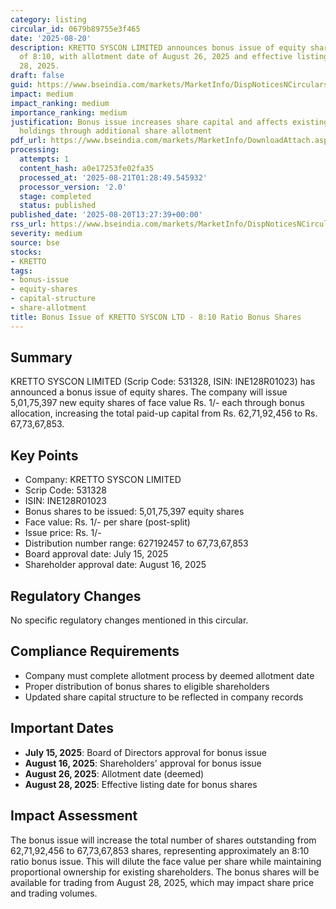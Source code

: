 ```yaml
---
category: listing
circular_id: 0679b89755e3f465
date: '2025-08-20'
description: KRETTO SYSCON LIMITED announces bonus issue of equity shares in the ratio
  of 8:10, with allotment date of August 26, 2025 and effective listing date of August
  28, 2025.
draft: false
guid: https://www.bseindia.com/markets/MarketInfo/DispNoticesNCirculars.aspx?Noticeid={BAAC5228-75BF-40B8-99E2-C959CA8A0CF5}&noticeno=20250820-49&dt=08/20/2025&icount=49&totcount=60&flag=0
impact: medium
impact_ranking: medium
importance_ranking: medium
justification: Bonus issue increases share capital and affects existing shareholders'
  holdings through additional share allotment
pdf_url: https://www.bseindia.com/markets/MarketInfo/DownloadAttach.aspx?id=20250820-49&attachedId=276ca33e-49b1-4a0a-9639-7a5f952b8591
processing:
  attempts: 1
  content_hash: a0e17253fe02fa35
  processed_at: '2025-08-21T01:28:49.545932'
  processor_version: '2.0'
  stage: completed
  status: published
published_date: '2025-08-20T13:27:39+00:00'
rss_url: https://www.bseindia.com/markets/MarketInfo/DispNoticesNCirculars.aspx?Noticeid={BAAC5228-75BF-40B8-99E2-C959CA8A0CF5}&noticeno=20250820-49&dt=08/20/2025&icount=49&totcount=60&flag=0
severity: medium
source: bse
stocks:
- KRETTO
tags:
- bonus-issue
- equity-shares
- capital-structure
- share-allotment
title: Bonus Issue of KRETTO SYSCON LTD - 8:10 Ratio Bonus Shares
---
```


## Summary

KRETTO SYSCON LIMITED (Scrip Code: 531328, ISIN: INE128R01023) has announced a bonus issue of equity shares. The company will issue 5,01,75,397 new equity shares of face value Rs. 1/- each through bonus allocation, increasing the total paid-up capital from Rs. 62,71,92,456 to Rs. 67,73,67,853.

## Key Points

- Company: KRETTO SYSCON LIMITED
- Scrip Code: 531328
- ISIN: INE128R01023
- Bonus shares to be issued: 5,01,75,397 equity shares
- Face value: Rs. 1/- per share (post-split)
- Issue price: Rs. 1/-
- Distribution number range: 627192457 to 67,73,67,853
- Board approval date: July 15, 2025
- Shareholder approval date: August 16, 2025

## Regulatory Changes

No specific regulatory changes mentioned in this circular.

## Compliance Requirements

- Company must complete allotment process by deemed allotment date
- Proper distribution of bonus shares to eligible shareholders
- Updated share capital structure to be reflected in company records

## Important Dates

- **July 15, 2025**: Board of Directors approval for bonus issue
- **August 16, 2025**: Shareholders' approval for bonus issue
- **August 26, 2025**: Allotment date (deemed)
- **August 28, 2025**: Effective listing date for bonus shares

## Impact Assessment

The bonus issue will increase the total number of shares outstanding from 62,71,92,456 to 67,73,67,853 shares, representing approximately an 8:10 ratio bonus issue. This will dilute the face value per share while maintaining proportional ownership for existing shareholders. The bonus shares will be available for trading from August 28, 2025, which may impact share price and trading volumes.